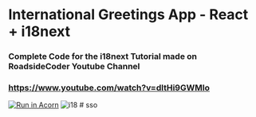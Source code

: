 # International Greetings App - React + i18next
### Complete Code for the i18next Tutorial made on RoadsideCoder Youtube Channel
### https://www.youtube.com/watch?v=dltHi9GWMIo
[![Run in Acorn](https://acorn.io/v1-ui/run/badge?image=index.docker.io+roadsidecoder+acorn:v1.0&ref=piyush-eon)](https://acorn.io/run/index.docker.io/roadsidecoder/acorn:v1.0?ref=piyush-eon)
![i18](https://github.com/piyush-eon/i18next-tutorial-yt/assets/51760520/7f5ab514-0b42-4fa4-bdcb-45067cdd3e39)
#   s s o  
 